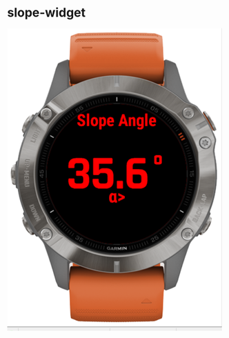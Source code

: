 # slope-widget

![main screenshot](https://raw.githubusercontent.com/TimZander/slope-widget/documentation/doc/WatchCapture.PNG)
